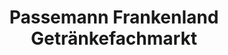 ---
title: "Passemann Frankenland Getränkefachmarkt"
url: /uffenheim/passemann-frankenland-getraenkefachmarkt/
shop: Getränke
---
